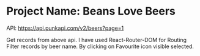 # Project Name: Beans Love Beers

API: https://api.punkapi.com/v2/beers?page=1

Get records from above api.
I have used React-Router-DOM for Routing
Filter records by beer name.
By clicking on Favourite icon visible selected.
